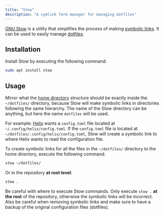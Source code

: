 ```yaml
---
title: "Stow"
description: "A symlink farm manager for managing dotfiles"
---
```


[GNU Stow](https://www.gnu.org/software/stow/) is a utility that simplifies
the process of making [symbolic links](symbolic-link). It can be
used to easily manage [dotfiles](dotfiles).

## Installation
Install Stow by executing the following command:

```sh
sudo apt install stow
```

## Usage
Mirror what the [home directory](home-directory) structure should
be exactly inside the `~/dotfiles/` directory, because Stow will make
symbolic links in directories following the same hierarchy. The name of
the Stow directory can be anything, but here the name `dotfiles` will be
used.

For example: [Helix](helix) wants a `config.toml` file located at
`~/.config/helix/config.toml`. If the `config.toml` file is located at
`~/dotfiles/.config/helix/config.toml`, Stow will create a symbolic link
to where Helix wants to read the configuration file.

To create symbolic links for all the files in the `~/dotfiles/`
directory to the home directory, execute the following command:

```sh
stow ~/dotfiles/
```

Or in the repository **at root level**:

```sh
stow .
```

Be careful with where to execute Stow commands. Only execute `stow .`
**at the root** of the repository, otherwise the symbolic links will be
incorrect. Also be careful when removing symbolic links and make sure to
have a backup of the original configuration files (dotfiles).
